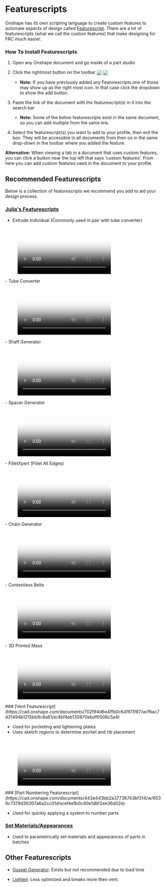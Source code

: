 # Featurescripts

Onshape has its own scripting language to create custom features to automate aspects of design called [Featurescript](https://www.onshape.com/features/custom-features). There are a lot of featurescripts (what we call the custom features) that make designing for FRC much easier.

### How To Install Featurescripts

1. Open any Onshape document and go inside of a part studio
2. Click the rightmost button on the toolbar <img align="center" src="../../../../img/featurescripts/addCustomFeaturesDropdown.webp"> <img align="center" src="../../../../img/featurescripts/addCustomFeatures.webp">
    - **Note:** If you have previously added any Featurescripts one of those may show up as the right most icon. In that case click the dropdown to show the add button.
3. Paste the link of the document with the featurescript(s) in it into the search bar
    - **Note:** Some of the below featurescripts exist in the same document, so you can add multiple from the same link.

4. Select the featurescript(s) you want to add to your profile, then exit the box. They will be accessible in all documents from then on in the same drop-down in the toolbar where you added the feature.

**Alternative:** When viewing a tab in a document that uses custom features, you can click a button near the top left that says 'custom features'. From here you can add custom features used in the document to your profile.

## Recommended Featurescripts
Below is a collection of featurescripts we recommend you add to aid your design process.

### [Julia's Featurescripts](https://cad.onshape.com/documents/95c00401c440b44ad8799ef5/w/1f1ebce01a3b8eb6fa102975/e/b92d638809ae48771ecc7ad8)

- Extrude Individual (Commonly used in pair with tube converter)
<figure class="video_container">
  <video controls="true" allowfullscreen="true" poster="../../../../img/featurescripts/EI.png">
    <source src="../../../../img/featurescripts/extrudeIndividual.mp4" type="video/mp4">
  </video>
</figure>
- Tube Converter
<figure class="video_container">
  <video controls="true" allowfullscreen="true" poster="../../../../img/featurescripts/TC.png">
    <source src="../../../../img/featurescripts/tubeConverter.mp4" type="video/mp4">
  </video>
</figure>
- Shaft Generator
<figure class="video_container">
  <video controls="true" allowfullscreen="true" poster="../../../../img/featurescripts/SG.png">
    <source src="../../../../img/featurescripts/shaftGenerator.mp4" type="video/mp4">
  </video>
</figure>
- Spacer Generator
<figure class="video_container">
  <video controls="true" allowfullscreen="true" poster="../../../../img/featurescripts/S.png">
    <source src="../../../../img/featurescripts/spacer.mp4" type="video/mp4">
  </video>
</figure>
- FilletXpert (Fillet All Edges)
<figure class="video_container">
  <video controls="true" allowfullscreen="true" poster="../../../../img/featurescripts/FAE.png">
    <source src="../../../../img/featurescripts/filletEdges.mp4" type="video/mp4">
  </video>
</figure>
- Chain Generator
<figure class="video_container">
  <video controls="true" allowfullscreen="true" poster="../../../../img/featurescripts/CG.png">
    <source src="../../../../img/featurescripts/chainGen.mp4" type="video/mp4">
  </video>
</figure>
- Contextless Belts
<figure class="video_container">
  <video controls="true" allowfullscreen="true" poster="../../../../img/featurescripts/CB.png">
    <source src="../../../../img/featurescripts/contextlessBelts.mp4" type="video/mp4">
  </video>
</figure>
- 3D Printed Mass
<figure class="video_container">
  <video controls="true" allowfullscreen="true" poster="../../../../img/featurescripts/3DP.png">
    <source src="../../../../img/featurescripts/3DPMass.mp4" type="video/mp4">
  </video>
</figure>
### [Vent Featurescript](https://cad.onshape.com/documents/702f94d6e4ffb0c64f611f87/w/f6ac7d31494b1215bb9c8a61/e/4bf4eb130870ebdf0008c5a4)

- Used for pocketing and lightening plates
- Uses sketch regions to determine pocket and rib placement
<figure class="video_container">
  <video controls="true" allowfullscreen="true" poster="../../../../img/featurescripts/V.png">
    <source src="../../../../img/featurescripts/vent.mp4" type="video/mp4">
  </video>
</figure>
### [Part Numbering Featurescript](https://cad.onshape.com/documents/443e443bb2a37736743bf314/w/6539c7379d36307a6a2cc01d/e/ef4e1b0c40e1dbf2ee36d02e)

- Used for quickly applying a system to number parts

### [Set Materials/Appearances](https://cad.onshape.com/documents/96d32fd4fe5341563a402ecd/v/042060f84c30390d82d806f8/e/d7f04278e0325b6d4426ca34?jumpToIndex=2635&showReturnToWorkspaceLink=true)

- Used to parametrically set materials and appearances of parts in batches

## Other Featurescripts

- [Gusset Generator](): Exists but not recommended due to load time

- [Lighten](): Less optimized and breaks more then vent. 
